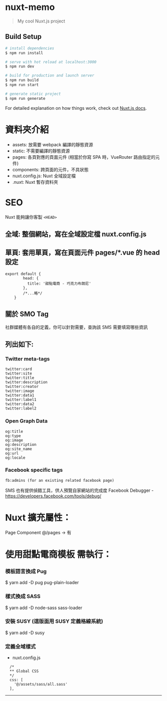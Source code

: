 # nuxt-memo

> My cool Nuxt.js project

## Build Setup

```bash
# install dependencies
$ npm run install

# serve with hot reload at localhost:3000
$ npm run dev

# build for production and launch server
$ npm run build
$ npm run start

# generate static project
$ npm run generate
```

For detailed explanation on how things work, check out [Nuxt.js docs](https://nuxtjs.org).

# 資料夾介紹

- assets: 放需要 webpack 編譯的靜態資源
- static: 不需要編譯的靜態資源
- pages: 各頁對應的頁面元件 (相當於你寫 SPA 時，VueRouter 路由指定的元件)
- components: 跨頁面的元件，不具狀態
- nuxt.config.js: Nuxt 全域設定檔
- .nuxt: Nuxt 暫存資料夾

# SEO

Nuxt 能夠讓你客製 `<HEAD>`

## 全域: 整個網站，寫在全域設定檔 nuxt.config.js

## 單頁: 套用單頁，寫在頁面元件 pages/\*.vue 的 head 設定

```
export default {
        head: {
          title: '甜點電商 - 巧克力布朗尼'
        },
        /*...略*/
    }
```

## 關於 SMO Tag

社群媒體有各自的定義，你可以針對需要，查詢該 SMS 需要填寫哪些資訊

## 列出如下:

### Twitter meta-tags

```
twitter:card
twitter:site
twitter:title
twitter:description
twitter:creator
twitter:image
twitter:data1
twitter:label1
twitter:data2
twitter:label2
```

### Open Graph Data

```
og:title
og:type
og:image
og:description
og:site_name
og:url
og:locale
```

### Facebook specific tags

```
fb:admins (for an existing related facebook page)
```

SMS 也有提供偵錯工具，供人預覽自家網站的完成度
Facebook Debugger - https://developers.facebook.com/tools/debug/

# Nuxt 擴充屬性：

Page Component @/pages -> 有

# 使用甜點電商模板 需執行：

### 模板語言換成 Pug

\$ yarn add -D pug pug-plain-loader

### 樣式換成 SASS

\$ yarn add -D node-sass sass-loader

### 安裝 SUSY (這版面用 SUSY 定義格線系統)

\$ yarn add -D susy

### 定義全域樣式

- nuxt.config.js

```
  /*
  ** Global CSS
  */
  css: [
    '@/assets/sass/all.sass'
  ],
```

---
